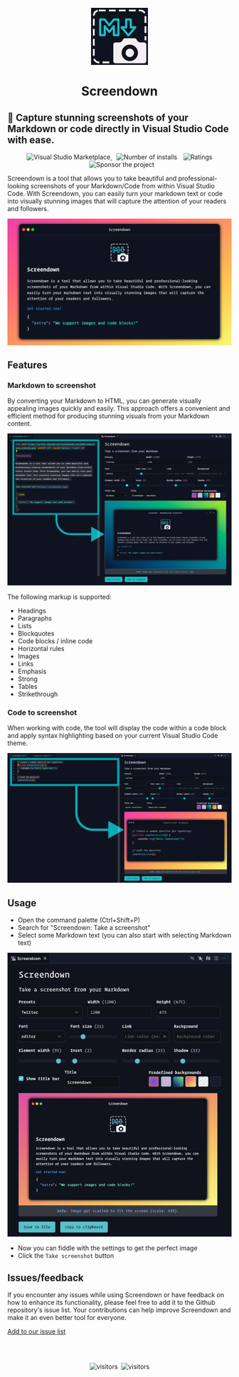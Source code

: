 <p align="center">
  <img alt="Screendown" src="assets/icon-128x128.png">
</p>

<h1 align="center">Screendown</h1>

<h2>📸 Capture stunning screenshots of your Markdown or code directly in Visual Studio Code with ease.</h2>

<p align="center">
  <a href="https://marketplace.visualstudio.com/items?itemName=eliostruyf.screendown" title="Check it out on the Visual Studio Marketplace">
    <img src="https://vsmarketplacebadges.dev/version/eliostruyf.screendown.svg" alt="Visual Studio Marketplace" style="display: inline-block" />
  </a>

  <img src="https://vsmarketplacebadges.dev/installs/eliostruyf.screendown.svg" alt="Number of installs"  style="display: inline-block;margin-left:10px" />

  <img src="https://vsmarketplacebadges.dev/rating/eliostruyf.screendown.svg" alt="Ratings" style="display: inline-block;margin-left:10px" />

  <a href="https://github.com/sponsors/estruyf" title="Become a sponsor" style="margin-left:10px">
    <img src="https://img.shields.io/github/sponsors/estruyf?color=%23CE2E7C&logo=github&style=flat" alt="Sponsor the project" style="display: inline-block" />
  </a>
</p>

Screendown is a tool that allows you to take beautiful and professional-looking screenshots of your Markdown/Code from within Visual Studio Code. With Screendown, you can easily turn your markdown text or code into visually stunning images that will capture the attention of your readers and followers.

<p align="center">
  <img alt="Sample image from Screendown" src="assets/screendown-sample.png" width="600px">
</p>

## Features

### Markdown to screenshot

By converting your Markdown to HTML, you can generate visually appealing images quickly and easily. This approach offers a convenient and efficient method for producing stunning visuals from your Markdown content.

<p align="center">
  <img alt="Sample of using Markdown" src="assets/markdown-screenshot.png" width="600px">
</p>

The following markup is supported:

- Headings
- Paragraphs
- Lists
- Blockquotes
- Code blocks / inline code
- Horizontal rules
- Images
- Links
- Emphasis
- Strong
- Tables
- Strikethrough

### Code to screenshot

When working with code, the tool will display the code within a code block and apply syntax highlighting based on your current Visual Studio Code theme.

<p align="center">
  <img alt="Sample of using Code" src="assets/code-screenshot.png" width="600px">
</p>

## Usage

- Open the command palette (Ctrl+Shift+P)
- Search for "Screendown: Take a screenshot"
- Select some Markdown text (you can also start with selecting Markdown text)

<p align="center">
  <img alt="Sample image from Screendown" src="assets/screendown-ui.png" width="600px">
</p>

- Now you can fiddle with the settings to get the perfect image
- Click the `Take screenshot` button

## Issues/feedback

If you encounter any issues while using Screendown or have feedback on how to enhance its functionality, please feel free to add it to the Github repository's issue list. Your contributions can help improve Screendown and make it an even better tool for everyone.

[Add to our issue list](https://github.com/estruyf/screendown/issues)

<br />
<br />

<p align="center">
  <img src="https://api.visitorbadge.io/api/visitors?path=https%3A%2F%2Fgithub.com%2Festruyf%2Fscreendown&countColor=%230e131f&style=flat" alt="visitors" />&nbsp;
  <img src="https://api.visitorbadge.io/api/visitors?path=https%3A%2F%2Fgithub.com%2Festruyf%2Fscreendown%2Fusers&label=Usage&countColor=%230e131f&style=flat&readonly=true" alt="visitors" />
</p>
